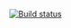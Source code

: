 [![Build status](https://ci.appveyor.com/api/projects/status/ca6nfvve10wkigdk/branch/main?svg=true)](https://ci.appveyor.com/project/Evgeny76542/shemaaaa/branch/main)